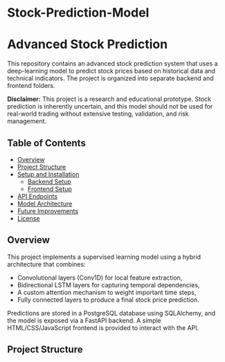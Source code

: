 # Stock-Prediction-Model

# Advanced Stock Prediction

This repository contains an advanced stock prediction system that uses a deep-learning model to predict stock prices based on historical data and technical indicators. The project is organized into separate backend and frontend folders.

**Disclaimer:** This project is a research and educational prototype. Stock prediction is inherently uncertain, and this model should not be used for real-world trading without extensive testing, validation, and risk management.

## Table of Contents

- [Overview](#overview)
- [Project Structure](#project-structure)
- [Setup and Installation](#setup-and-installation)
  - [Backend Setup](#backend-setup)
  - [Frontend Setup](#frontend-setup)
- [API Endpoints](#api-endpoints)
- [Model Architecture](#model-architecture)
- [Future Improvements](#future-improvements)
- [License](#license)

## Overview

This project implements a supervised learning model using a hybrid architecture that combines:
- Convolutional layers (Conv1D) for local feature extraction,
- Bidirectional LSTM layers for capturing temporal dependencies,
- A custom attention mechanism to weight important time steps,
- Fully connected layers to produce a final stock price prediction.

Predictions are stored in a PostgreSQL database using SQLAlchemy, and the model is exposed via a FastAPI backend. A simple HTML/CSS/JavaScript frontend is provided to interact with the API.

## Project Structure

